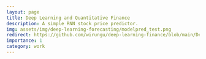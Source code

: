 ```yaml
---
layout: page
title: Deep Learning and Quantitative Finance
description: A simple RNN stock price predictor.
img: assets/img/deep-learning-forecasting/modelpred_test.png
redirect: https://github.com/wirungu/deep-learning-finance/blob/main/Deep_Learning_in_Financial_Time_Series_Forecasting.ipynb
importance: 1
category: work
---
```


